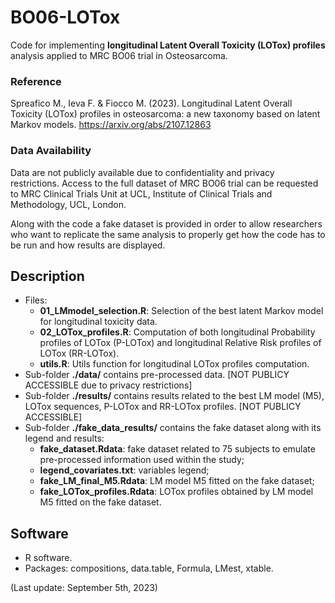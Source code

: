 # BO06-LOTox

Code for implementing **longitudinal Latent Overall Toxicity (LOTox) profiles** analysis applied to MRC BO06 trial in Osteosarcoma.

### Reference
Spreafico M., Ieva F. & Fiocco M. (2023). Longitudinal Latent Overall Toxicity (LOTox) profiles in osteosarcoma: a new taxonomy based on latent Markov models. https://arxiv.org/abs/2107.12863

### Data Availability
Data are not publicly available due to confidentiality and privacy restrictions.
Access to the full dataset of MRC BO06 trial can be requested to MRC Clinical Trials Unit at UCL, Institute of Clinical Trials and Methodology, UCL, London.

Along with the code a fake dataset is provided in order to allow researchers who want to replicate the same analysis to properly get how the code has to be run and how results are displayed.

## Description

- Files:
  - **01_LMmodel_selection.R**: Selection of the best latent Markov model for longitudinal toxicity data.
  - **02_LOTox_profiles.R**: Computation of both longitudinal Probability profiles of LOTox (P-LOTox) and longitudinal Relative Risk profiles of LOTox (RR-LOTox).
  - **utils.R**: Utils function for longitudinal LOTox profiles computation.
- Sub-folder **./data/** contains pre-processed data. [NOT PUBLICY ACCESSIBLE due to privacy restrictions]
- Sub-folder **./results/** contains results related to the best LM model (M5), LOTox sequences, P-LOTox and RR-LOTox profiles. [NOT PUBLICY ACCESSIBLE]
- Sub-folder **./fake_data_results/** contains the fake dataset along with its legend and results:
	- **fake_dataset.Rdata**: fake dataset related to 75 subjects to emulate pre-processed information used within the study;
	- **legend_covariates.txt**: variables legend;
  - **fake_LM_final_M5.Rdata**: LM model M5 fitted on the fake dataset;
  - **fake_LOTox_profiles.Rdata**: LOTox profiles obtained by LM model M5 fitted on the fake dataset.


## Software
- R software.
- Packages: compositions, data.table, Formula, LMest, xtable.

(Last update: September 5th, 2023)
